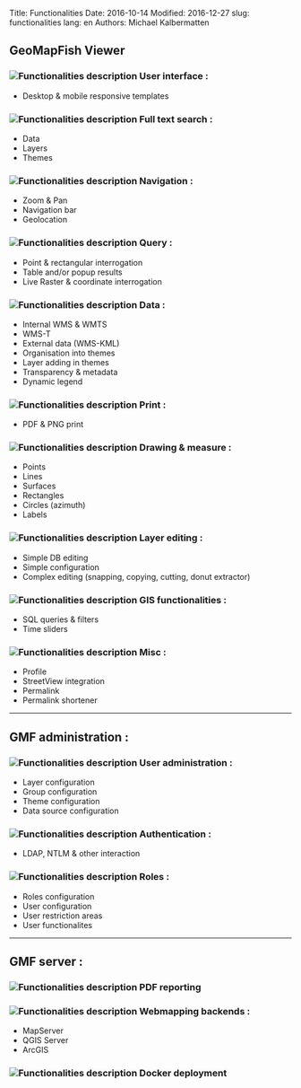 Title: Functionalities
Date: 2016-10-14
Modified: 2016-12-27
slug: functionalities
lang: en
Authors: Michael Kalbermatten

## GeoMapFish Viewer

### ![Functionalities description]({filename}/images/1_1_responsive.png)  User interface :

* Desktop & mobile responsive templates

### ![Functionalities description]({filename}/images/1_2_search.png)  Full text search :

* Data
* Layers
* Themes

### ![Functionalities description]({filename}/images/1_3_navigation.png)  Navigation :

* Zoom & Pan
* Navigation bar
* Geolocation

### ![Functionalities description]({filename}/images/1_4_query.png)  Query :

* Point & rectangular interrogation 
* Table and/or popup results
* Live Raster & coordinate interrogation

### ![Functionalities description]({filename}/images/1_5_data.png)  Data :

* Internal  WMS & WMTS
* WMS-T
* External data (WMS-KML)
* Organisation into themes
* Layer adding in themes
* Transparency & metadata
* Dynamic legend

### ![Functionalities description]({filename}/images/1_6_print.png)  Print :

* PDF & PNG print

### ![Functionalities description]({filename}/images/1_7_drawing.png)  Drawing & measure :

* Points
* Lines
* Surfaces
* Rectangles
* Circles (azimuth)
* Labels

### ![Functionalities description]({filename}/images/1_8_layer_editing.png)  Layer editing :

* Simple DB editing
* Simple configuration
* Complex editing (snapping, copying, cutting, donut extractor)

### ![Functionalities description]({filename}/images/1_9_gis.png)  GIS functionalities :

* SQL queries & filters 
* Time sliders 

### ![Functionalities description]({filename}/images/1_10_misc.png)  Misc :

* Profile
* StreetView integration
* Permalink
* Permalink shortener

---

## GMF administration :

### ![Functionalities description]({filename}/images/2_1_configuration.png)  User administration :

* Layer configuration
* Group configuration
* Theme configuration
* Data source configuration

### ![Functionalities description]({filename}/images/2_2_authentication.png)  Authentication : 

* LDAP, NTLM & other interaction

### ![Functionalities description]({filename}/images/2_3_roles.png)  Roles : 

* Roles configuration
* User configuration
* User restriction areas
* User functionalites

---

## GMF server :

### ![Functionalities description]({filename}/images/3_1_pdf.png)  PDF reporting

### ![Functionalities description]({filename}/images/3_2_webmapping.png)  Webmapping backends :

* MapServer
* QGIS Server
* ArcGIS

### ![Functionalities description]({filename}/images/3_3_docker.png)  Docker deployment
